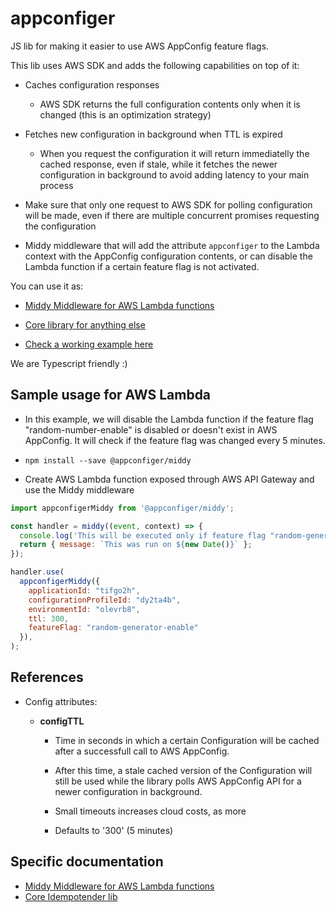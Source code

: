 # appconfiger

JS lib for making it easier to use AWS AppConfig feature flags.

This lib uses AWS SDK and adds the following capabilities on top of it:

- Caches configuration responses
  - AWS SDK returns the full configuration contents only when it is changed (this is an optimization strategy)

- Fetches new configuration in background when TTL is expired
  - When you request the configuration it will return immediatelly the cached response, even if stale, while it fetches the newer configuration in background to avoid adding latency to your main process

- Make sure that only one request to AWS SDK for polling configuration will be made, even if there are multiple concurrent promises requesting the configuration

- Middy middleware that will add the attribute `appconfiger` to the Lambda context with the AppConfig configuration contents, or can disable the Lambda function if a certain feature flag is not activated.

You can use it as:

- [Middy Middleware for AWS Lambda functions](middy/README.md)
- [Core library for anything else](core/README.md)

- [Check a working example here](examples/random-generator-lambda/README.md)

We are Typescript friendly :)

## Sample usage for AWS Lambda

- In this example, we will disable the Lambda function if the feature flag "random-number-enable" is disabled or doesn't exist in AWS AppConfig. It will check if the feature flag was changed every 5 minutes.

- `npm install --save @appconfiger/middy`

- Create AWS Lambda function exposed through AWS API Gateway and use the Middy middleware

```js
import appconfigerMiddy from '@appconfiger/middy';

const handler = middy((event, context) => {
  console.log('This will be executed only if feature flag "random-generator-enable" is enabled in AWS AppConfig!');
  return { message: `This was run on ${new Date()}` };
});

handler.use(
  appconfigerMiddy({
    applicationId: "tifgo2h",
    configurationProfileId: "dy2ta4b",
    environmentId: "olevrb8",
    ttl: 300,
    featureFlag: "random-generator-enable"
  }),
);
```

## References

- Config attributes:

  - **configTTL**

    - Time in seconds in which a certain Configuration will be cached after a successfull call to AWS AppConfig.

    - After this time, a stale cached version of the Configuration will still be used while the library polls AWS AppConfig API for a newer configuration in background.

    - Small timeouts increases cloud costs, as more 

    - Defaults to '300' (5 minutes)

## Specific documentation

- [Middy Middleware for AWS Lambda functions](middy/README.md)
- [Core Idempotender lib](core/README.md)
